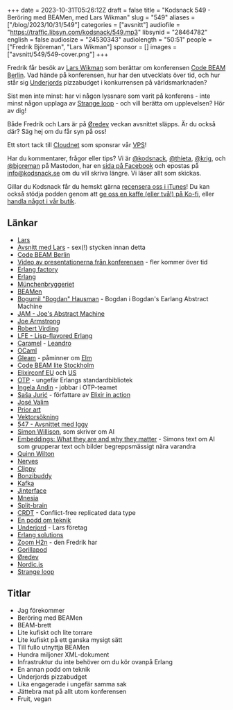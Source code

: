 +++
date = 2023-10-31T05:26:12Z
draft = false
title = "Kodsnack 549 - Beröring med BEAMen, med Lars Wikman"
slug = "549"
aliases = ["/blog/2023/10/31/549"]
categories = ["avsnitt"]
audiofile = "https://traffic.libsyn.com/kodsnack/549.mp3"
libsynid = "28464782"
english = false
audiosize = "24530343"
audiolength = "50:51"
people = ["Fredrik Björeman", "Lars Wikman"]
sponsor = []
images = ["avsnitt/549/549-cover.png"]
+++

Fredrik får besök av [Lars Wikman](https://underjord.io/) som berättar om konferensen [Code BEAM Berlin](https://codebeameurope.com/). Vad hände på konferensen, hur har den utvecklats över tid, och hur står sig [Underjords](https://underjord.io/) pizzabudget i konkurrensen på världsmarknaden?

Sist men inte minst: har vi någon lyssnare som varit på konferens - inte minst någon upplaga av [Strange loop](https://thestrangeloop.com/about.html) - och vill berätta om upplevelsen? Hör av dig!

Både Fredrik och Lars är på [Øredev](https://oredev.org/) veckan avsnittet släpps. Är du också där? Säg hej om du får syn på oss!

Ett stort tack till [Cloudnet](https://www.cloudnet.se) som sponsrar vår [VPS](https://en.wikipedia.org/wiki/Virtual_private_server)!

Har du kommentarer, frågor eller tips? Vi är [@kodsnack](https://social.podsnack.se/@kodsnack), [@thieta](https://6510.nu/@thieta), [@krig](https://6510.nu/@krig), och [@bjoreman](https://toot.cafe/@bjoreman) på Mastodon, har en [sida på Facebook](https://www.facebook.com/) och epostas på [info@kodsnack.se](mailto:info@kodsnack.se) om du vill skriva längre. Vi läser allt som skickas.

Gillar du Kodsnack får du hemskt gärna [recensera oss i iTunes](https://itunes.apple.com/se/podcast/kodsnack/id561631498?l=en)! Du kan också stödja podden genom att <a href="https://ko-fi.com/kodsnack" rel="payment">ge oss en kaffe (eller två!) på Ko-fi</a>, eller [handla något i vår butik](https://shop.spreadshirt.se/kodsnack/).

## Länkar ##
* [Lars](https://underjord.io/)
* [Avsnitt med Lars](https://kodsnack.se/people/lars-wikman/) - sex(!) stycken innan detta
* [Code BEAM Berlin](https://codebeameurope.com/)
* [Video av presentationerna från konferensen](https://www.youtube.com/watch?v=KrXVbiwpTrA&list=PLvL2NEhYV4ZvcztbHJ4LMeXOlHYamUMSR) - fler kommer över tid
* [Erlang factory](https://www.erlang-factory.com/about)
* [Erlang](https://www.erlang.org/about)
* [Münchenbryggeriet](https://sv.wikipedia.org/wiki/M%C3%BCnchenbryggeriet)
* [BEAMen](https://www.erlang.org/blog/a-brief-beam-primer/)
* [Bogumil "Bogdan" Hausman](https://www.linkedin.com/in/bogumil-hausman-282617/) - Bogdan i Bogdan's Earlang Abstract Machine
* [JAM - Joe's Abstract Machine](https://www.erlang.org/blog/beam-compiler-history/)
* [Joe Armstrong](https://github.com/joearms)
* [Robert Virding](https://github.com/rvirding)
* [LFE - Lisp-flavored Erlang](https://en.wikipedia.org/wiki/LFE_%28programming_language%29)
* [Caramel](https://caramel.run/) - [Leandro](https://twitter.com/leostera)
* [OCaml](https://en.wikipedia.org/wiki/OCaml)
* [Gleam](https://gleam.run/) - påminner om [Elm](https://en.wikipedia.org/wiki/Elm_%28programming_language%29)
* [Code BEAM lite Stockholm](https://codebeamstockholm.com/)
* [Elixirconf EU](https://www.elixirconf.eu/) och [US](https://2023.elixirconf.com/)
* [OTP](https://www.erlang.org/) - ungefär Erlangs standardbibliotek
* [Ingela Andin](https://github.com/IngelaAndin) - jobbar i OTP-teamet
* [Saša Jurić](https://github.com/) - författare av [Elixir in action](https://www.manning.com/books/elixir-in-action-second-edition)
* [José Valim](https://github.com/josevalim)
* [Prior art](https://en.wikipedia.org/wiki/Prior_art)
* [Vektorsökning](https://www.pinecone.io/learn/vector-database/)
* [547 - Avsnittet med Iggy](https://kodsnack.se/547/)
* [Simon Willison](https://simonwillison.net/), som skriver om AI
* [Embeddings: What they are and why they matter](https://simonwillison.net/2023/Oct/23/embeddings/) - Simons text om AI som grupperar text och bilder begreppsmässigt nära varandra
* [Quinn Wilton](https://quinnwilton.com/)
* [Nerves](https://nerves-project.org/)
* [Clippy](https://en.wikipedia.org/wiki/Office_Assistant)
* [Bonzibuddy](https://en.wikipedia.org/wiki/BonziBuddy)
* [Kafka](https://en.wikipedia.org/wiki/Apache_Kafka)
* [Jinterface](https://www.erlang.org/doc/apps/jinterface/jinterface_users_guide)
* [Mnesia](https://en.wikipedia.org/wiki/Mnesia)
* [Split-brain](https://en.wikipedia.org/wiki/Split-brain_%28computing%29)
* [CRDT](https://en.wikipedia.org/wiki/Conflict-free_replicated_data_type) - Conflict-free replicated data type
* [En podd om teknik](https://enpoddomteknik.se/)
* [Underjord](https://underjord.io/) - Lars företag
* [Erlang solutions](https://www.erlang-solutions.com/)
* [Zoom H2n](https://zoomcorp.com/en/us/handheld-recorders/handheld-recorders/h2n-handy-recorder/) - den Fredrik har
* [Gorillapod](https://joby.com/se-sv/gorillapod/)
* [Øredev](https://oredev.org/)
* [Nordic.js](https://nordicjs.com/2024)
* [Strange loop](https://thestrangeloop.com/about.html)

## Titlar ##
* Jag förekommer
* Beröring med BEAMen
* BEAM-brett
* Lite kufiskt och lite torrare
* Lite kufiskt på ett ganska mysigt sätt
* Till fullo utnyttja BEAMen
* Hundra miljoner XML-dokument
* Infrastruktur du inte behöver om du kör ovanpå Erlang
* En annan podd om teknik
* Underjords pizzabudget
* Lika engagerade i ungefär samma sak
* Jättebra mat på allt utom konferensen
* Fruit, vegan